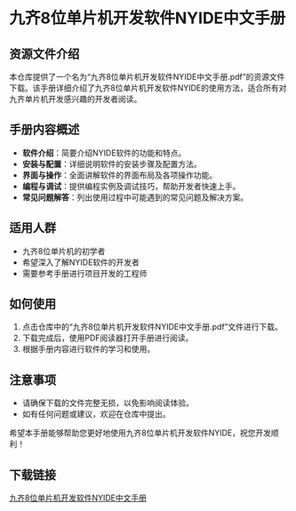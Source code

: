 # 九齐8位单片机开发软件NYIDE中文手册

## 资源文件介绍

本仓库提供了一个名为“九齐8位单片机开发软件NYIDE中文手册.pdf”的资源文件下载。该手册详细介绍了九齐8位单片机开发软件NYIDE的使用方法，适合所有对九齐单片机开发感兴趣的开发者阅读。

## 手册内容概述

- **软件介绍**：简要介绍NYIDE软件的功能和特点。
- **安装与配置**：详细说明软件的安装步骤及配置方法。
- **界面与操作**：全面讲解软件的界面布局及各项操作功能。
- **编程与调试**：提供编程实例及调试技巧，帮助开发者快速上手。
- **常见问题解答**：列出使用过程中可能遇到的常见问题及解决方案。

## 适用人群

- 九齐8位单片机的初学者
- 希望深入了解NYIDE软件的开发者
- 需要参考手册进行项目开发的工程师

## 如何使用

1. 点击仓库中的“九齐8位单片机开发软件NYIDE中文手册.pdf”文件进行下载。
2. 下载完成后，使用PDF阅读器打开手册进行阅读。
3. 根据手册内容进行软件的学习和使用。

## 注意事项

- 请确保下载的文件完整无损，以免影响阅读体验。
- 如有任何问题或建议，欢迎在仓库中提出。

希望本手册能够帮助您更好地使用九齐8位单片机开发软件NYIDE，祝您开发顺利！

## 下载链接

[九齐8位单片机开发软件NYIDE中文手册](https://pan.quark.cn/s/b9a5ddaf9aed)